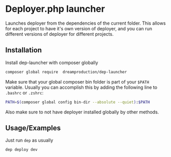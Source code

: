 
# Deployer.php launcher

Launches deployer from the dependencies of the current folder. This allows for each project to have it's own version of deployer, and you can run different versions of deployer for different projects.


## Installation

Install dep-launcher with composer globally

```bash
composer global require  dreamproduction/dep-launcher
```

Make sure that your global composer bin folder is part of your `$PATH` variable. Usually you can accomplish this by adding the following line to `.bashrc` or `.zshrc`:

```bash
PATH=$(composer global config bin-dir --absolute --quiet):$PATH
```

Also make sure to not have deployer installed globally by other methods.
## Usage/Examples
Just run `dep` as usually

```bash
dep deploy dev
```


